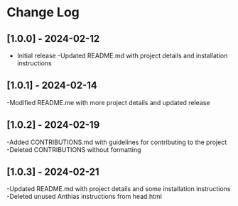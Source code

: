 # Change Log

## [1.0.0] - 2024-02-12
- Initial release
-Updated README.md with project details and installation instructions

## [1.0.1] - 2024-02-14
-Modified README.me with more project details and updated release

## [1.0.2] - 2024-02-19
-Added CONTRIBUTIONS.md with guidelines for contributing to the project
-Deleted CONTRIBUTIONS without formatting

## [1.0.3] - 2024-02-21
-Updated README.md with project details and some installation instructions
-Deleted unused Anthias instructions from head.html
